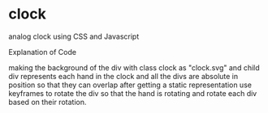 # clock
analog clock using CSS and  Javascript

Explanation of Code

<div class="clock">
<div class="hours-container">
    <div class="hours"></div>
  </div>
  <div class="minutes-container">
    <div class="minutes"></div>
  </div>
  <div class="seconds-container">
    <div class="seconds"></div>
  </div>
</div>

making the background of the div with class clock as "clock.svg" and child div represents each hand in the clock and all the divs are absolute in position so that they can overlap
after getting a static representation use keyframes to rotate the div so that the hand is rotating and rotate each div based on their rotation.
